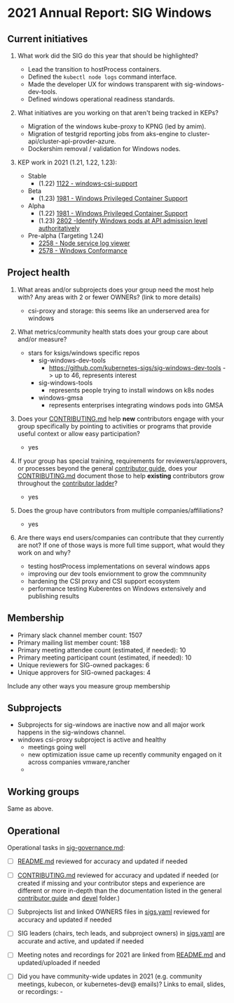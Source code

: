 # 2021 Annual Report: SIG Windows

## Current initiatives

1. What work did the SIG do this year that should be highlighted?
   - Lead the transition to hostProcess containers.
   - Defined the `kubectl node logs` command interface.
   - Made the developer UX for windows transparent with sig-windows-dev-tools.
   - Defined windows operational readiness standards.
   
2. What initiatives are you working on that aren't being tracked in KEPs?
   - Migration of the windows kube-proxy to KPNG (led by amim).
   - Migration of testgrid reporting jobs from aks-engine to cluster-api/cluster-api-provder-azure.
   - Dockershim removal / validation for Windows nodes.

3. KEP work in 2021 (1.21, 1.22, 1.23):
   - Stable
     - (1.22) [1122 - windows-csi-support](https://github.com/kubernetes/enhancements/blob/master/keps/sig-windows/1122-windows-csi-support/README.md)
   - Beta
     - (1.23) [1981 - Windows Privileged Container Support](https://github.com/kubernetes/enhancements/blob/master/keps/sig-windows/1981-windows-privileged-container-support/README.md)
   - Alpha
     - (1.22) [1981 - Windows Privileged Container Support](https://github.com/kubernetes/enhancements/blob/master/keps/sig-windows/1981-windows-privileged-container-support/README.md)
     - (1.23) [2802 -Identify Windows pods at API admission level authoritatively](https://github.com/kubernetes/enhancements/tree/master/keps/sig-windows/2802-identify-windows-pods-apiserver-admission/README.md)
   - Pre-alpha (Targeting 1.24)
     - [2258 - Node service log viewer](https://github.com/kubernetes/enhancements/blob/master/keps/sig-windows/2258-node-service-log-viewer/README.md)
     - [2578 - Windows Conformance](https://github.com/kubernetes/enhancements/blob/master/keps/sig-windows/2578-windows-conformance/kep.yaml)

## Project health

1. What areas and/or subprojects does your group need the most help with?
   Any areas with 2 or fewer OWNERs? (link to more details)
   - csi-proxy and storage: this seems like an underserved area for windows
2. What metrics/community health stats does your group care about and/or measure?
   - stars for ksigs/windows specific repos
     - sig-windows-dev-tools   
       - https://github.com/kubernetes-sigs/sig-windows-dev-tools -> up to 46, represents interest
     - sig-windows-tools
       - represents people trying to install windows on k8s nodes
     - windows-gmsa
       - represents enterprises integrating windows pods into GMSA
3. Does your [CONTRIBUTING.md] help **new** contributors engage with your group specifically by pointing
   to activities or programs that provide useful context or allow easy participation?
   - yes
4. If your group has special training, requirements for reviewers/approvers, or processes beyond the general [contributor guide],
   does your [CONTRIBUTING.md] document those to help **existing** contributors grow throughout the [contributor ladder]?
   - yes

5. Does the group have contributors from multiple companies/affiliations?
   - yes

6. Are there ways end users/companies can contribute that they currently are not?
   If one of those ways is more full time support, what would they work on and why?
   - testing hostProcess implementations on several windows apps
   - improving our dev tools enviornment to grow the commnunity
   - hardening the CSI proxy and CSI support ecosystem
   - performance testing Kuberentes on Windows extensively and publishing results

## Membership
- Primary slack channel member count: 1507
- Primary mailing list member count: 188
- Primary meeting attendee count (estimated, if needed): 10
- Primary meeting participant count (estimated, if needed): 10
- Unique reviewers for SIG-owned packages: 6
- Unique approvers for SIG-owned packages: 4

Include any other ways you measure group membership

## Subprojects

- Subprojects for sig-windows are inactive now and all major work happens in the sig-windows channel.
- windows csi-proxy subproject is active and healthy
    - meetings going well
    - new optimization issue came up recently community engaged on it across companies vmware,rancher
    - 


## Working groups

Same as above.

## Operational

Operational tasks in [sig-governance.md]:

- [ ] [README.md] reviewed for accuracy and updated if needed
- [ ] [CONTRIBUTING.md] reviewed for accuracy and updated if needed
      (or created if missing and your contributor steps and experience are different or more
      in-depth than the documentation listed in the general [contributor guide] and [devel] folder.)
- [ ] Subprojects list and linked OWNERS files in [sigs.yaml] reviewed for accuracy and updated if needed
- [ ] SIG leaders (chairs, tech leads, and subproject owners) in [sigs.yaml] are accurate and active, and updated if needed
- [ ] Meeting notes and recordings for 2021 are linked from [README.md] and updated/uploaded if needed
- [ ] Did you have community-wide updates in 2021 (e.g. community meetings, kubecon, or kubernetes-dev@ emails)? Links to email, slides, or recordings:
      -
     

[CONTRIBUTING.md]: https://git.k8s.io/community/sig-windows/CONTRIBUTING.md
[contributor ladder]: https://git.k8s.io/community/community-membership.md
[sig-governance.md]: https://git.k8s.io/community/committee-steering/governance/sig-governance.md
[README.md]: https://git.k8s.io/community/sig-windows/README.md
[sigs.yaml]: https://git.k8s.io/community/sigs.yaml
[contributor guide]: https://git.k8s.io/community/contributors/guide/README.md
[devel]: https://git.k8s.io/community/contributors/devel/README.md
